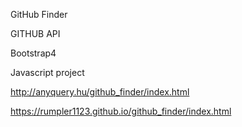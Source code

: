 GitHub Finder 

GITHUB API 

Bootstrap4 

Javascript project 

http://anyquery.hu/github_finder/index.html

https://rumpler1123.github.io/github_finder/index.html
